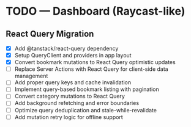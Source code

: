 # TODO — Dashboard (Raycast-like)

## React Query Migration
- [x] Add @tanstack/react-query dependency
- [x] Setup QueryClient and providers in app layout
- [x] Convert bookmark mutations to React Query optimistic updates
- [ ] Replace Server Actions with React Query for client-side data management
- [ ] Add proper query keys and cache invalidation
- [ ] Implement query-based bookmark listing with pagination
- [ ] Convert category mutations to React Query
- [ ] Add background refetching and error boundaries
- [ ] Optimize query deduplication and stale-while-revalidate
- [ ] Add mutation retry logic for offline support
